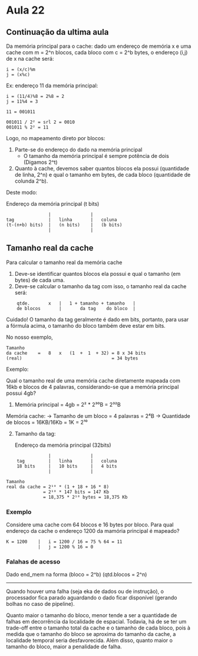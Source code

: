 # Aula 22

##  Continuação da ultima aula

Da memória principal para o cache: dado um endereço de memória x e uma cache com m = 2^n blocos, cada bloco com c = 2^b bytes, o endereço (i,j) de x na cache será:


    i = (x/c)%m
    j = (x%c)

Ex: endereço 11 da memória principal:

    i = (11/4)%8 = 2%8 = 2
    j = 11%4 = 3

    11 = 001011

    001011 / 2² = srl 2 = 0010
    001011 % 2² = 11

Logo, no mapeamento direto por blocos:

1. Parte-se do endereço do dado na memória principal
    - O tamanho da memória principal é sempre potência de dois (Digamos 2^t)
2. Quanto à cache, devemos saber quantos blocos ela possui (quantidade de linha, 2^n) e qual o tamanho em bytes, de cada bloco (quantidade de colunda 2^b).

Deste modo:

Endereço da memória principal (t bits)

                    |               |
    tag             |   linha       |   coluna
    (t-(n+b) bits)  |   (n bits)    |   (b bits)
                    |               |

## Tamanho real da cache

Para calcular o tamanho real da memória cache

1. Deve-se identificar quantos blocos ela possui e qual o tamanho (em bytes) de cada uma.
2. Deve-se calcular o tamanho da tag com isso, o tamanho real da cache será:

```
    qtde.       x   |   1 + tamanho + tamanho   |
    de blocos       |       da tag    do bloco  |
```

Cuidado! O tamanho da tag geralmente é dado em bits, portanto, para usar a fórmula acima, o tamanho do bloco também deve estar em bits.

No nosso exemplo,

    Tamanho
    da cache    =   8   x   (1  +  1  + 32) = 8 x 34 bits
    (real)                                  = 34 bytes

Exemplo:

Qual o tamanho real de uma memória cache diretamente mapeada com 16kb e blocos de 4 palavras, considerando-se que a memória principal possui 4gb?

1. Memória principal = 4gb = 2² * 2³⁰B
                           = 2³²B

Memória cache:
-> Tamanho de um bloco = 4 palavras = 2⁴B
-> Quantidade de blocos = 16KB/16Kb = 1K = 2¹⁰

2. Tamanho da tag:

    Endereço da memória principal (32bits)

```
                |               |
    tag         |   linha       |   coluna
    18 bits     |   10 bits     |   4 bits
                |               |
```

    Tamanho
    real da cache = 2¹⁰ * (1 + 18 + 16 * 8)
                  = 2¹⁰ * 147 bits = 147 Kb
                  = 18,375 * 2¹⁰ bytes = 18,375 Kb

### Exemplo

Considere uma cache com 64 blocos e 16 bytes por bloco. Para qual endereço da cache o endereço 1200 da mamória principal é mapeado?

    K = 1200    |   i = 1200 / 16 = 75 % 64 = 11
                |   j = 1200 % 16 = 0

### Falahas de acesso

Dado end_mem na forma (bloco = 2^b)
                      (qtd.blocos = 2^n)

---

Quando houver uma falha (seja eka de dados ou de instrução), o processador fica parado aguardando o dado ficar disponível (gerando bolhas no caso de pipeline).

Quanto maior o tamanho do bloco, menor tende a ser a quantidade de falhas em decorrência da localidade de espacial. Todavia, há de se ter um trade-off entre o tamanho total da cache e o tamanho de cada bloco, pois à medida que o tamanho do bloco se aproxima do tamanho da cache, a localidade temporal seria desfavorecida. Além disso, quanto maior o tamanho do bloco, maior a penalidade de falha.